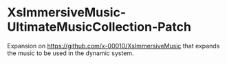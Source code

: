# XsImmersiveMusic-UltimateMusicCollection-Patch
 Expansion on https://github.com/x-00010/XsImmersiveMusic that expands the music to be used in the dynamic system.
